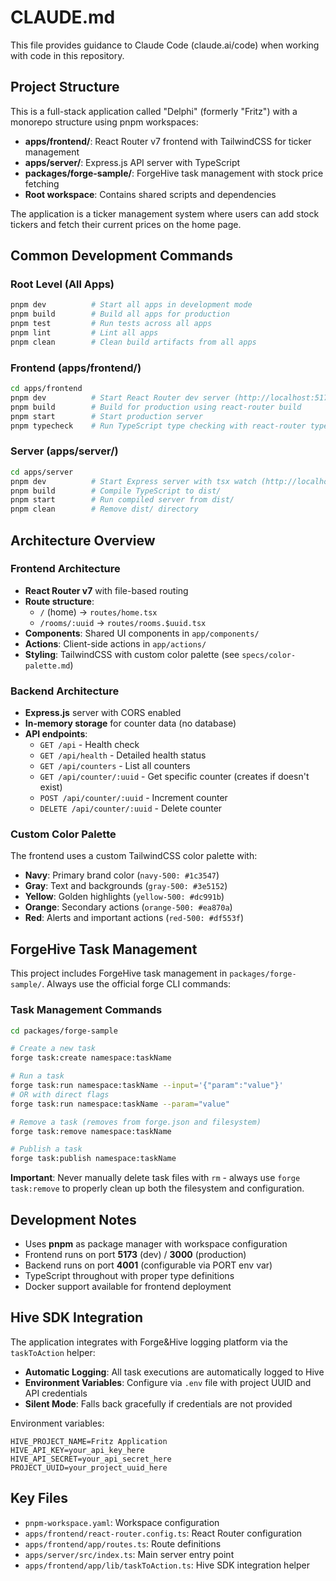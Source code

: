 # CLAUDE.md

This file provides guidance to Claude Code (claude.ai/code) when working with code in this repository.

## Project Structure

This is a full-stack application called "Delphi" (formerly "Fritz") with a monorepo structure using pnpm workspaces:

- **apps/frontend/**: React Router v7 frontend with TailwindCSS for ticker management
- **apps/server/**: Express.js API server with TypeScript
- **packages/forge-sample/**: ForgeHive task management with stock price fetching
- **Root workspace**: Contains shared scripts and dependencies

The application is a ticker management system where users can add stock tickers and fetch their current prices on the home page.

## Common Development Commands

### Root Level (All Apps)
```bash
pnpm dev          # Start all apps in development mode
pnpm build        # Build all apps for production
pnpm test         # Run tests across all apps
pnpm lint         # Lint all apps
pnpm clean        # Clean build artifacts from all apps
```

### Frontend (apps/frontend/)
```bash
cd apps/frontend
pnpm dev          # Start React Router dev server (http://localhost:5173)
pnpm build        # Build for production using react-router build
pnpm start        # Start production server
pnpm typecheck    # Run TypeScript type checking with react-router typegen
```

### Server (apps/server/)
```bash
cd apps/server
pnpm dev          # Start Express server with tsx watch (http://localhost:4001)
pnpm build        # Compile TypeScript to dist/
pnpm start        # Run compiled server from dist/
pnpm clean        # Remove dist/ directory
```

## Architecture Overview

### Frontend Architecture
- **React Router v7** with file-based routing
- **Route structure**: 
  - `/` (home) → `routes/home.tsx`
  - `/rooms/:uuid` → `routes/rooms.$uuid.tsx`
- **Components**: Shared UI components in `app/components/`
- **Actions**: Client-side actions in `app/actions/`
- **Styling**: TailwindCSS with custom color palette (see `specs/color-palette.md`)

### Backend Architecture
- **Express.js** server with CORS enabled
- **In-memory storage** for counter data (no database)
- **API endpoints**:
  - `GET /api` - Health check
  - `GET /api/health` - Detailed health status
  - `GET /api/counters` - List all counters
  - `GET /api/counter/:uuid` - Get specific counter (creates if doesn't exist)
  - `POST /api/counter/:uuid` - Increment counter
  - `DELETE /api/counter/:uuid` - Delete counter

### Custom Color Palette
The frontend uses a custom TailwindCSS color palette with:
- **Navy**: Primary brand color (`navy-500: #1c3547`)
- **Gray**: Text and backgrounds (`gray-500: #3e5152`)
- **Yellow**: Golden highlights (`yellow-500: #dc991b`)
- **Orange**: Secondary actions (`orange-500: #ea870a`)
- **Red**: Alerts and important actions (`red-500: #df553f`)

## ForgeHive Task Management

This project includes ForgeHive task management in `packages/forge-sample/`. Always use the official forge CLI commands:

### Task Management Commands
```bash
cd packages/forge-sample

# Create a new task
forge task:create namespace:taskName

# Run a task
forge task:run namespace:taskName --input='{"param":"value"}'
# OR with direct flags
forge task:run namespace:taskName --param="value"

# Remove a task (removes from forge.json and filesystem)
forge task:remove namespace:taskName

# Publish a task
forge task:publish namespace:taskName
```

**Important**: Never manually delete task files with `rm` - always use `forge task:remove` to properly clean up both the filesystem and configuration.

## Development Notes

- Uses **pnpm** as package manager with workspace configuration
- Frontend runs on port **5173** (dev) / **3000** (production)
- Backend runs on port **4001** (configurable via PORT env var)
- TypeScript throughout with proper type definitions
- Docker support available for frontend deployment

## Hive SDK Integration

The application integrates with Forge&Hive logging platform via the `taskToAction` helper:

- **Automatic Logging**: All task executions are automatically logged to Hive
- **Environment Variables**: Configure via `.env` file with project UUID and API credentials
- **Silent Mode**: Falls back gracefully if credentials are not provided

Environment variables:
```env
HIVE_PROJECT_NAME=Fritz Application
HIVE_API_KEY=your_api_key_here
HIVE_API_SECRET=your_api_secret_here 
PROJECT_UUID=your_project_uuid_here
```

## Key Files
- `pnpm-workspace.yaml`: Workspace configuration
- `apps/frontend/react-router.config.ts`: React Router configuration
- `apps/frontend/app/routes.ts`: Route definitions
- `apps/server/src/index.ts`: Main server entry point
- `apps/frontend/app/lib/taskToAction.ts`: Hive SDK integration helper